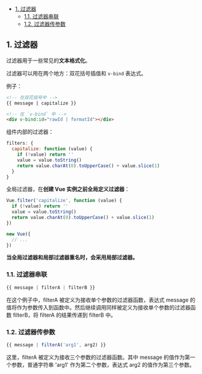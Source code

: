 - [1. 过滤器](#1-过滤器)
  - [1.1. 过滤器串联](#11-过滤器串联)
  - [1.2. 过滤器传参数](#12-过滤器传参数)

## 1. 过滤器

过滤器用于一些常见的**文本格式化**。

过滤器可以用在两个地方：双花括号插值和 `v-bind` 表达式。

例子：

```html
<!-- 在双花括号中 -->
{{ message | capitalize }}

<!-- 在 `v-bind` 中 -->
<div v-bind:id="rawId | formatId"></div>
```

组件内部的过滤器：

```js
filters: {
  capitalize: function (value) {
    if (!value) return ''
    value = value.toString()
    return value.charAt(0).toUpperCase() + value.slice(1)
  }
}
```

全局过滤器，在**创建 Vue 实例之前全局定义过滤器**：

```js
Vue.filter('capitalize', function (value) {
  if (!value) return ''
  value = value.toString()
  return value.charAt(0).toUpperCase() + value.slice(1)
})

new Vue({
  // ...
})
```


**当全局过滤器和局部过滤器重名时，会采用局部过滤器。**


### 1.1. 过滤器串联

```js
{{ message | filterA | filterB }}
```


在这个例子中，filterA 被定义为接收单个参数的过滤器函数，表达式 message 的值将作为参数传入到函数中。然后继续调用同样被定义为接收单个参数的过滤器函数 filterB，将 filterA 的结果传递到 filterB 中。

### 1.2. 过滤器传参数

```js
{{ message | filterA('arg1', arg2) }}
```


这里，filterA 被定义为接收三个参数的过滤器函数。其中 message 的值作为第一个参数，普通字符串 'arg1' 作为第二个参数，表达式 arg2 的值作为第三个参数。